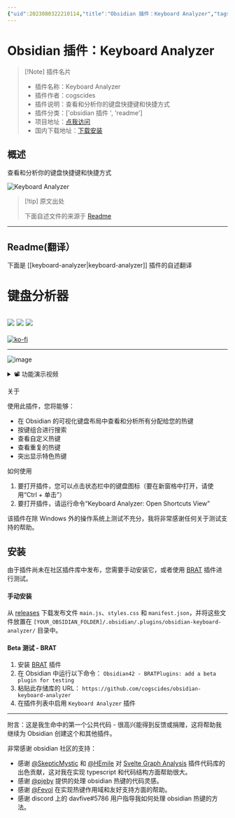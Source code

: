 ```yaml
---
{"uid":2023080322210114,"title":"Obsidian 插件：Keyboard Analyzer","tags":["obsidian插件","readme"],"description":"查看和分析你的键盘快捷键和快捷方式","author":"AI","type":"readme","draft":false,"editable":false,"modified":20230101000000,"dg-publish":true,"permalink":"/lake-of-knowledge/10-obsidian/obsidian/readme/keyboard-analyzer-readme/","dgPassFrontmatter":true}
---
```



# Obsidian 插件：Keyboard Analyzer

> [!Note] 插件名片
> - 插件名称：Keyboard Analyzer
> - 插件作者：cogscides
> - 插件说明：查看和分析你的键盘快捷键和快捷方式
> - 插件分类：['obsidian 插件 ', 'readme']
> - 项目地址：[点我访问](https://github.com/cogscides/obsidian-keyboard-analyzer)
> - 国内下载地址：[下载安装](https://pkmer.cn/products/plugin/pluginMarket/?keyboard-analyzer)

## 概述

查看和分析你的键盘快捷键和快捷方式

![Keyboard Analyzer](https://cdn.pkmer.cn/covers/keyboard-analyzer.png!pkmer)

> [!tip] 原文出处
>
>下面自述文件的来源于 [Readme](https://ghproxy.net/https://raw.githubusercontent.com/cogscides/obsidian-keyboard-analyzer/main/README.md)
>

---

## Readme(翻译）

下面是 [[keyboard-analyzer\|keyboard-analyzer]] 插件的自述翻译

# 键盘分析器

![](https://img.shields.io/badge/Windows-Ok-brightgreen) ![](https://img.shields.io/badge/Android-Ok-brightgreen) ![](https://img.shields.io/badge/MacOS-Bugs-red)
---

[![ko-fi](https://ko-fi.com/img/githubbutton_sm.svg)](https://ko-fi.com/S6S5E6K74)

---

![image](https://user-images.githubusercontent.com/50235526/208871771-f1feb390-1d4e-4ea4-b2c9-7696b18a2f8f.png)

<details><summary>📽️ 功能演示视频</summary>
<br>
<video src="https://user-images.githubusercontent.com/50235526/185812119-392b895c-ebd5-48df-accf-98933ef8a234.mp4" controls></video>
</details>

关于

使用此插件，您将能够：

- 在 Obsidian 的可视化键盘布局中查看和分析所有分配给您的热键
- 按键组合进行搜索
- 查看自定义热键
- 查看重复的热键
- 突出显示特色热键

如何使用

1. 要打开插件，您可以点击状态栏中的键盘图标（要在新窗格中打开，请使用“Ctrl + 单击”）
2. 要打开插件，请运行命令“Keyboard Analyzer: Open Shortcuts View”

该插件在除 Windows 外的操作系统上测试不充分，我将非常感谢任何关于测试支持的帮助。

## 安装

由于插件尚未在社区插件库中发布，您需要手动安装它，或者使用 [BRAT](https://github.com/TfTHacker/obsidian42-brat) 插件进行测试。

#### 手动安装

从 [releases](https://github.com/cogscides/obsidian-keyboard-analyzer/releases) 下载发布文件 `main.js`、`styles.css` 和 `manifest.json`，并将这些文件放置在 `[YOUR_OBSIDIAN_FOLDER]/.obsidian/.plugins/obsidian-keyboard-analyzer/` 目录中。

#### Beta 测试 - BRAT

1. 安装 [BRAT](https://github.com/TfTHacker/obsidian42-brat) 插件
2. 在 Obsidian 中运行以下命令：
   `Obsidian42 - BRATPlugins: add a beta plugin for testing`
3. 粘贴此存储库的 URL：
   `https://github.com/cogscides/obsidian-keyboard-analyzer`
4. 在插件列表中启用 `Keyboard Analyzer` 插件

---

附言：这是我生命中的第一个公共代码 - 很高兴能得到反馈或捐赠，这将帮助我继续为 Obsidian 创建这个和其他插件。

非常感谢 obsidian 社区的支持：

- 感谢 [@SkepticMystic](https://github.com/SkepticMystic) 和 [@HEmile](https://github.com/HEmile) 对 [Svelte Graph Analysis](https://github.com/SkepticMystic/graph-analysis) 插件代码库的出色贡献，这对我在实现 typescript 和代码结构方面帮助很大。
- 感谢 [@pjeby](https://github.com/pjeby) 提供的处理 obsidian 热键的代码灵感。
- 感谢 [@Fevol](https://github.com/Fevol) 在实现热键作用域和友好支持方面的帮助。
- 感谢 discord 上的 davfive#5786 用户指导我如何处理 obsidian 热键的方法。



